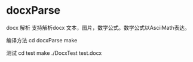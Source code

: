 # docxParse
docx 解析
支持解析docx 文本，图片，数学公式。数学公式以AsciiMath表达。

编译方法
cd docxParse
make

测试
cd test
make
./DocxTest test.docx
